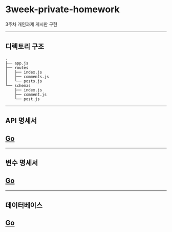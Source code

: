 # 3week-private-homework
3주차 개인과제 게시판 구현
______
## 디렉토리 구조
```
.
├── app.js
├── routes
│   ├── index.js
│   ├── comments.js
│   └── posts.js
└── schemas
    ├── index.js
    ├── comment.js
    └── post.js
```

_______________________
## API 명세서

## <a href='.\Process_specification\api.md'>Go</a>

_______________
## 변수 명세서

## <a href='.\Process_specification\variable.md'>Go</a>
__________
## 데이터베이스

## <a href='.\Process_specification\database.md'>Go</a>

